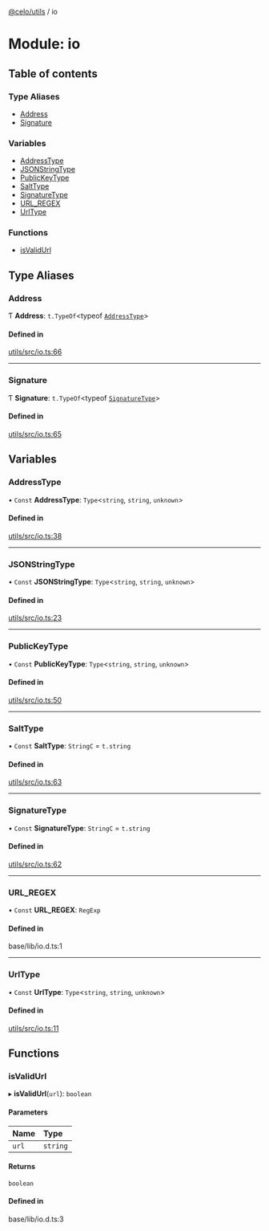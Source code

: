 [@celo/utils](../README.md) / io

# Module: io

## Table of contents

### Type Aliases

- [Address](io.md#address)
- [Signature](io.md#signature)

### Variables

- [AddressType](io.md#addresstype)
- [JSONStringType](io.md#jsonstringtype)
- [PublicKeyType](io.md#publickeytype)
- [SaltType](io.md#salttype)
- [SignatureType](io.md#signaturetype)
- [URL\_REGEX](io.md#url_regex)
- [UrlType](io.md#urltype)

### Functions

- [isValidUrl](io.md#isvalidurl)

## Type Aliases

### Address

Ƭ **Address**: `t.TypeOf`\<typeof [`AddressType`](io.md#addresstype)\>

#### Defined in

[utils/src/io.ts:66](https://github.com/celo-org/developer-tooling/blob/master/packages/sdk/utils/src/io.ts#L66)

___

### Signature

Ƭ **Signature**: `t.TypeOf`\<typeof [`SignatureType`](io.md#signaturetype)\>

#### Defined in

[utils/src/io.ts:65](https://github.com/celo-org/developer-tooling/blob/master/packages/sdk/utils/src/io.ts#L65)

## Variables

### AddressType

• `Const` **AddressType**: `Type`\<`string`, `string`, `unknown`\>

#### Defined in

[utils/src/io.ts:38](https://github.com/celo-org/developer-tooling/blob/master/packages/sdk/utils/src/io.ts#L38)

___

### JSONStringType

• `Const` **JSONStringType**: `Type`\<`string`, `string`, `unknown`\>

#### Defined in

[utils/src/io.ts:23](https://github.com/celo-org/developer-tooling/blob/master/packages/sdk/utils/src/io.ts#L23)

___

### PublicKeyType

• `Const` **PublicKeyType**: `Type`\<`string`, `string`, `unknown`\>

#### Defined in

[utils/src/io.ts:50](https://github.com/celo-org/developer-tooling/blob/master/packages/sdk/utils/src/io.ts#L50)

___

### SaltType

• `Const` **SaltType**: `StringC` = `t.string`

#### Defined in

[utils/src/io.ts:63](https://github.com/celo-org/developer-tooling/blob/master/packages/sdk/utils/src/io.ts#L63)

___

### SignatureType

• `Const` **SignatureType**: `StringC` = `t.string`

#### Defined in

[utils/src/io.ts:62](https://github.com/celo-org/developer-tooling/blob/master/packages/sdk/utils/src/io.ts#L62)

___

### URL\_REGEX

• `Const` **URL\_REGEX**: `RegExp`

#### Defined in

base/lib/io.d.ts:1

___

### UrlType

• `Const` **UrlType**: `Type`\<`string`, `string`, `unknown`\>

#### Defined in

[utils/src/io.ts:11](https://github.com/celo-org/developer-tooling/blob/master/packages/sdk/utils/src/io.ts#L11)

## Functions

### isValidUrl

▸ **isValidUrl**(`url`): `boolean`

#### Parameters

| Name | Type |
| :------ | :------ |
| `url` | `string` |

#### Returns

`boolean`

#### Defined in

base/lib/io.d.ts:3
